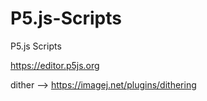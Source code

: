 # P5.js-Scripts
P5.js Scripts

https://editor.p5js.org

dither --> https://imagej.net/plugins/dithering
